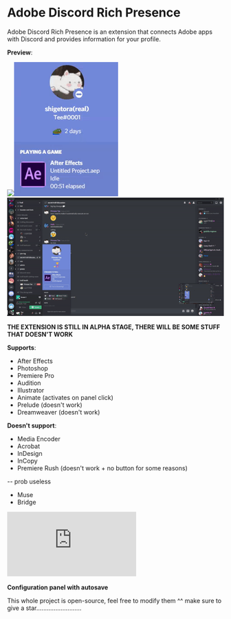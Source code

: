 # Adobe Discord Rich Presence

Adobe Discord Rich Presence is an extension that connects Adobe apps with Discord and provides information for your profile.

**Preview**:

![](https://cdn.discordapp.com/attachments/738153603079995453/749741755003306084/rpc.png)![](demo/rpc.gif)![](demo/preview.gif)

**THE EXTENSION IS STILL IN ALPHA STAGE, THERE WILL BE SOME STUFF THAT DOESN'T WORK**

**Supports**:
- After Effects
- Photoshop
- Premiere Pro
- Audition
- Illustrator
- Animate (activates on panel click)
- Prelude (doesn't work)
- Dreamweaver (doesn't work)

**Doesn't support**:
- Media Encoder
- Acrobat
- InDesign
- InCopy
- Premiere Rush (doesn't work + no button for some reasons)

-- prob useless
- Muse
- Bridge

![Installation guide](https://github.com/lolitee/adobe-discord-rpc/blob/master/GUIDE.md)

**Configuration panel with autosave**

This whole project is open-source, feel free to modify them ^^
make sure to give a star..........................
